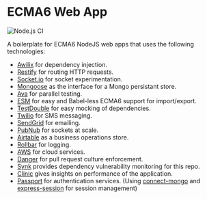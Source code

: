 # ECMA6 Web App

![Node.js CI](https://github.com/CodeOtter/ecma6-web-app/workflows/Node.js%20CI/badge.svg)

A boilerplate for ECMA6 NodeJS web apps that uses the following technologies:

* [Awilix](https://github.com/jeffijoe/awilix) for dependency injection.
* [Restify](http://restify.com/) for routing HTTP requests.
* [Socket.io](https://github.com/socketio/socket.io) for socket experimentation.
* [Mongoose](https://github.com/Automattic/mongoose) as the interface for a Mongo persistant store.
* [Ava](https://github.com/avajs/ava) for parallel testing.
* [ESM](https://github.com/standard-things/esm) for easy and Babel-less ECMA6 support for import/export.
* [TestDouble](https://github.com/testdouble/testdouble.js) for easy mocking of dependencies.
* [Twilio](https://github.com/twilio/twilio-node) for SMS messaging.
* [SendGrid](https://github.com/sendgrid/sendgrid-nodejs) for emailing.
* [PubNub](https://github.com/pubnub/javascript) for sockets at scale.
* [Airtable](https://github.com/airtable/airtable.js) as a business operations store.
* [Rollbar](https://github.com/rollbar/rollbar.js) for logging.
* [AWS](https://github.com/aws/aws-sdk-js) for cloud services.
* [Danger](https://danger.systems/js/) for pull request culture enforcement.
* [Synk](https://snyk.io/) provides dependency vulnerability monitoring for this repo.
* [Clinic](https://clinicjs.org/) gives insights on performance of the application.
* [Passport](http://www.passportjs.org/) for authentication services. (Using [connect-mongo](https://github.com/jdesboeufs/connect-mongo) and [express-session](https://github.com/expressjs/session#readme) for session management)
